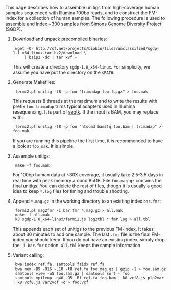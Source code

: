 This page describes how to assemble unitigs from high-coverage human samples
sequenced with Illumina 100bp reads, and to construct the FM-index for a
collection of human samples. The following procedure is used to assemble and
index ~300 samples from [Simons Genome Diversity Project][sgdp] (SGDP).

1. Download and unpack precompiled binaries:

        wget -O- http://sf.net/projects/biobin/files/unclassified/sgdp-1.1_x64-linux.tar.bz2/download \
            | bzip2 -dc | tar xvf -

   This will create a directory `sgdp-1.0_x64-linux`. For simplicity, we assume
   you have put the directory on the `$PATH`.

2. Generate Makefiles:

        fermi2.pl unitig -t8 -p foo "trimadap foo.fq.gz" > foo.mak

   This requests 8 threads at the maximum and to write the results with prefix
   `foo`. `trimadap` trims typical adapters used in Illumina resequencing. It
   is part of [seqtk][seqtk]. If the input is BAM, you may replace with:

        fermi2.pl unitig -t8 -p foo "htscmd bam2fq foo.bam | trimadap" > foo.mak

   If you are running this pipeline the first time, it is recommended to have a
   look at `foo.mak`. It is simple.

3. Assemble unitigs:

        make -f foo.mak

   For 100bp human data at ~30X coverage, it usually take 2.5-3.5 days in real
   time with peak memory around 85GB. File `foo.mag.gz` contains the final
   unitigs. You can delete the rest of files, though it is usually a good idea
   to keep `*.log` files for timing and trouble shooting.

4. Append `*.mag.gz` in the working directory to an existing index `bar.fmr`:

        fermi2.pl mag2fmr -i bar.fmr *.mag.gz > all.mak
        make -f all.mak
        k8 sgdp-1.0_x64-linux/fermi2.js log2tbl *.fmr.log > all.tbl

   This appends each set of unitigs to the previous FM-index. It takes about 30
   minutes to add one sample. The last `.fmr` file is the final FM-index you
   should keep. If you do not have an existing index, simply drop the `-i
   bar.fmr` option. `all.tbl` keeps the sample information.

5. Variant calling:

        bwa index ref.fa; samtools faidx ref.fa
        bwa mem -B9 -O16 -L10 -t8 ref.fa foo.mag.gz | gzip -1 > foo.sam.gz
		samtools view -uS foo.sam.gz | samtools sort - foo
		samtools mpileup -q40 -Q5 -Bf ref.fa foo.bam | k8 vcf8.js plp2var | k8 vcf8.js var2vcf -q > foo.vcf

[sgdp]: http://www.simonsfoundation.org/life-sciences/simons-genome-diversity-project/
[seqtk]: https://github.com/lh3/seqtk
